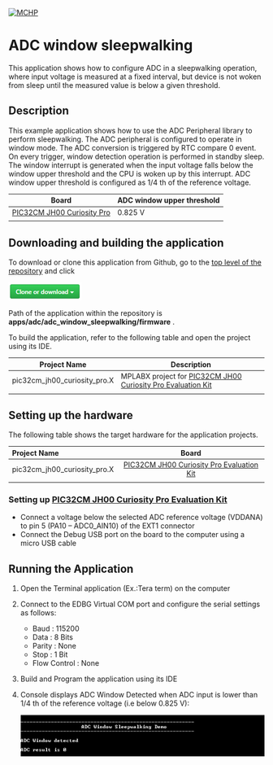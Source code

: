 [![MCHP](https://www.microchip.com/ResourcePackages/Microchip/assets/dist/images/logo.png)](https://www.microchip.com)

# ADC window sleepwalking

This application shows how to configure ADC in a sleepwalking operation, where input voltage is measured at a fixed interval, but device is not woken from sleep until the measured value is below a given threshold.

## Description

This example application shows how to use the ADC Peripheral library to perform sleepwalking.
The ADC peripheral is configured to operate in window mode. The ADC conversion is triggered by RTC compare 0 event. On every trigger, window detection operation is performed in standby sleep. The window interrupt is generated when the input voltage falls below the window upper threshold and the CPU is woken up by this interrupt. ADC window upper threshold is configured as 1/4 th of the reference voltage.

| Board | ADC window upper threshold |
| ----- | -------------------------- |
| [PIC32CM JH00 Curiosity Pro]() | 0.825 V |
|||

## Downloading and building the application

To download or clone this application from Github, go to the [top level of the repository](https://github.com/Microchip-MPLAB-Harmony/csp_apps_pic32cm_jh00_jh01) and click

![clone](../../../docs/images/clone.png)

Path of the application within the repository is **apps/adc/adc_window_sleepwalking/firmware** .

To build the application, refer to the following table and open the project using its IDE.

| Project Name      | Description                                    |
| ----------------- | ---------------------------------------------- |
| pic32cm_jh00_curiosity_pro.X | MPLABX project for [PIC32CM JH00 Curiosity Pro Evaluation Kit]() |
|||

## Setting up the hardware

The following table shows the target hardware for the application projects.

| Project Name| Board|
|:---------|:---------:|
| pic32cm_jh00_curiosity_pro.X | [PIC32CM JH00 Curiosity Pro Evaluation Kit]()
|||

### Setting up [PIC32CM JH00 Curiosity Pro Evaluation Kit]()

- Connect a voltage below the selected ADC reference voltage (VDDANA) to pin 5 (PA10 – ADC0_AIN10) of the EXT1 connector
- Connect the Debug USB port on the board to the computer using a micro USB cable

## Running the Application

1. Open the Terminal application (Ex.:Tera term) on the computer
2. Connect to the EDBG Virtual COM port and configure the serial settings as follows:
    - Baud : 115200
    - Data : 8 Bits
    - Parity : None
    - Stop : 1 Bit
    - Flow Control : None
3. Build and Program the application using its IDE
4. Console displays ADC Window Detected when ADC input is lower than 1/4 th of the reference
voltage (i.e below 0.825 V):

    ![output](images/output_adc_window_sleepwalking.png)

